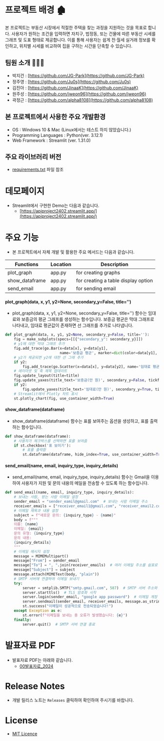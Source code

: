 # 프로젝트 배경 🏚️
본 프로젝트는 부동산 시장에서 적절한 주택을 찾는 과정을 지원하는 것을 목표로 합니다. 
사용자가 원하는 조건을 입력하면 자치구, 법정동, 또는 건물에 따른 부동산 시세를 그래프 및 도표 형태로 제공합니다. 
이를 통해 사용자는 쉽게 전·월세 실거래 정보를 확인하고, 위치별 시세를 비교하여 집을 구하는 시간을 단축할 수 있습니다.

 ## 팀원 소개 🧑‍🤝‍🧑
- 박지건  : [https://github.com/JG-Park](https://github.com/JG-Park)
- 정주영  : [https://github.com/Ju0s](https://github.com/Ju0s)
- 김진아  : [https://github.com/JinaaK](https://github.com/JinaaK) 
- 원주성  : [https://github.com/jweon96](https://github.com/jweon96)
- 곽정근  : [https://github.com/alpha8108](https://github.com/alpha8108) 
  
## 본 프로젝트에서 사용한 주요 개발환경
  - OS : Windows 10 & Mac (Linux에서는 테스트 하지 않았습니다.)
  - Programming Languages : Python(ver. 3.12.1)
  - Web Framework : Streamlit (ver. 1.31.0)

## 주요 라이브러리 버전
  + [requirements.txt](requirements.txt) 파일 참조

# 데모페이지
- Streamlit에서 구현한 Demo는 다음과 같습니다.
  + [https://apiproject2402.streamlit.app/](https://apiproject2402.streamlit.app/)
 

 # 주요 기능
 - 본 프로젝트에서 자체 개발 및 활용한 주요 메서드는 다음과 같습니다. 

| Functions | Location | Description |
|---|---|---|
| plot_graph | app.py | for creating graphs |
| show_dataframe | app.py | for creating a table display option |
| send_email | app.py | for sending email |

#### plot_graph(data, x, y1, y2=None, secondary_y=False, title='')
-  plot_graph(data, x, y1, y2=None, secondary_y=False, title='') 함수는 임대료와 보증금의 평균 그래프를 생성하는 함수입니다. 보증금 평균은 막대 그래프로 나타내고, 임대료 평균값이 존재하면 선 그래프를 추가로 나타냅니다.
```python
def plot_graph(data, x, y1, y2=None, secondary_y=False, title=''):
    fig = make_subplots(specs=[[{"secondary_y": secondary_y}]])    
    # y1에 대한 막대 그래프 추가
    fig.add_trace(go.Bar(x=data[x], y=data[y1],
                         name='보증금 평균', marker=dict(color=data[y1], colorscale='Blues')), secondary_y=False)    
    # y2가 제공되면 y2에 대한 선 그래 추가
    if y2:    
        fig.add_trace(go.Scatter(x=data[x], y=data[y2], name='임대료 평균', line=dict(color='white')), secondary_y=True)
    # 레이아웃 및 축 제목 업데이트
    fig.update_layout(title=title)
    fig.update_yaxes(title_text='보증금(만 원)', secondary_y=False, tickformat=',.0f')
    if y2:
        fig.update_yaxes(title_text='임대료(만 원)', secondary_y=True, tickformat=',.0f')
    # Streamlit에서 Plotly 차트 표시
    st.plotly_chart(fig, use_container_width=True)
```

#### show_dataframe(dataframe)
- show_dataframe(dataframe) 함수는 표를 보여주는 옵션을 생성하고, 표를 출력하는 함수입니다.
```python
def show_dataframe(dataframe):
    # 사용자가 체크박스를 선택하면 표를 보여줌
    if st.checkbox('표 보이기'):
        # 표를 출력함
        st.dataframe(dataframe, hide_index=True, use_container_width=True)
```

#### send_email(name, email, inquiry_type, inquiry_details)
- send_email(name, email, inquiry_type, inquiry_details) 함수는 Gmail을 이용하여 사용자가 지원 및 문의 내용의 메일을 전송할 수 있도록 하는 함수입니다.
```python
def send_email(name, email, inquiry_type, inquiry_details):
    # 보내는 사람, 받는 사람 이메일 설정
    sender_email = "sender_eamil@gmail.com"  # 보내는 사람 이메일 주소
    receiver_emails = ["receiver_email1@gmail.com", "receiver_email2.com", "receiver_email3@gmail.com"]  # 받는 사람 이메일 주소
    # 이메일 제목과 내용 설정
    subject = f"새로운 문의: {inquiry_type} - {name}"
    body = f"""
    이름: {name}
    이메일: {email}
    문의 유형: {inquiry_type}
    문의 내용:
    {inquiry_details}
    """
    # 이메일 메시지 설정
    message = MIMEMultipart()
    message["From"] = sender_email
    message["To"] = ", ".join(receiver_emails)  # 여러 이메일 주소를 쉼표로 구분하여 문자열로 변환
    message["Subject"] = subject
    message.attach(MIMEText(body, "plain"))
    # SMTP 서버에 연결하여 이메일 보내기
    try:
        server = smtplib.SMTP("smtp.gmail.com", 587)  # SMTP 서버 주소와 포트
        server.starttls()  # TLS 암호화 시작
        server.login(sender_email, "google app password")  # 이메일 계정 로그인
        server.sendmail(sender_email, receiver_emails, message.as_string())  # 이메일 보내기
        st.success("이메일이 성공적으로 전송되었습니다!")
    except Exception as e:
        st.error(f"이메일을 보내는 중 오류가 발생했습니다: {e}")
    finally:
        server.quit()  # SMTP 서버 연결 종료
```



# 발표자료 PDF
- 발표자료 PDF는 아래와 같습니다.
  + [00발표자료_2024](portfolio.pdf)


# Release Notes
- 개발 릴리스 노트는 `Releases` 클릭하여 확인하여 주시기를 바랍니다.

# License
- [MIT Licence](LICENSE) 